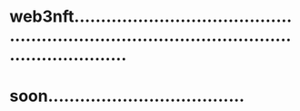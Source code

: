 # web3nft....................................................................................................................
# soon.....................................

